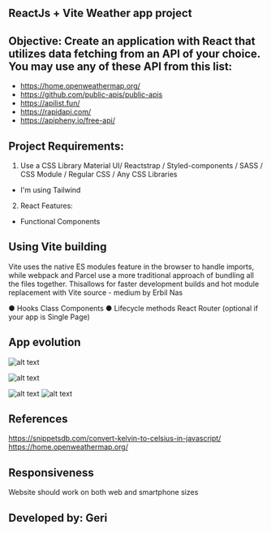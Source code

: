## ReactJs + Vite Weather app project

## Objective: Create an application with React that utilizes data fetching from an API of your choice. You may use any of these API from this list:
- https://home.openweathermap.org/
- https://github.com/public-apis/public-apis
- https://apilist.fun/
- https://rapidapi.com/
- https://apipheny.io/free-api/

## Project Requirements: 
1. Use a CSS Library
Material UI/ Reactstrap / Styled-components / SASS / CSS Module / Regular CSS / Any CSS Libraries
- I'm using Tailwind
2. React Features:
- Functional Components

## Using Vite building
Vite uses the native ES modules feature in the browser to handle imports, while webpack and Parcel use a more traditional approach of bundling all the files together. Thisallows for faster development builds and hot module replacement with Vite
source - medium by Erbil Nas

● Hooks
Class Components
● Lifecycle methods
React Router (optional if your app is Single Page)

## App evolution

![alt text](./assets/img/app-1.png "image")

![alt text](./assets/img/provider-app-2.png "image")

![alt text](./assets/img/app-3.png "image")
![alt text](./assets/img/app-4.png "image")

## References
https://snippetsdb.com/convert-kelvin-to-celsius-in-javascript/
https://home.openweathermap.org/
## Responsiveness
Website should work on both web and smartphone sizes

## Developed by: Geri